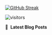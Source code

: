 [![GitHub Streak](https://github-readme-streak-stats.herokuapp.com?user=RiyaParikh0112&theme=dark)](https://git.io/streak-stats)

![visitors](https://visitor-badge.glitch.me/badge?page_id=RiyaParikh0112.visitor-badge&left_color=green&right_color=red)

📕 &nbsp;**Latest Blog Posts**
<!-- BLOG-POST-LIST:START -->
<!-- BLOG-POST-LIST:END -->
                
